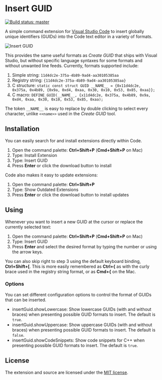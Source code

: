# Insert GUID

[![Build status: master](https://dev.azure.com/heaths/public/_apis/build/status/vscode-guid-CI?branchName=master)](https://dev.azure.com/heaths/public/_build/latest?definitionId=16&branchName=master)

A simple command extension for [Visual Studio Code](https://code.visualstudio.com) to insert globally unique identifiers (GUIDs) into the Code text editor in a variety of formats.

![Insert GUID](https://media.giphy.com/media/3danYPtfh3iQBjd6ef/giphy.gif)

This provides the same useful formats as _Create GUID_ that ships with Visual Studio, but without specific language syntaxes for some formats and without unwanted line feeds. Currently, formats supported include:

1. Simple string: `11d4dc2e-375a-4b89-9ad4-aa30105385aa`
2. Registry string: `{11d4dc2e-375a-4b89-9ad4-aa30105385aa}`
3. C structure: `static const struct GUID __NAME__ = {0x11d4dc2e, 0x375a, 0x4b89, {0x9a, 0xd4, 0xaa, 0x30, 0x10, 0x53, 0x85, 0xaa}};`
4. C macro: `DEFINE_GUID(__NAME__, {x11d4dc2e, 0x375a, 0x4b89, 0x9a, 0xd4, 0xaa, 0x30, 0x10, 0x53, 0x85, 0xaa);`

The token `__NAME__` is easy to replace by double clicking to select every character, unlike `<<name>>` used in the _Create GUID_ tool.

## Installation

You can easily search for and install extensions directly within Code.

1. Open the command palette: __Ctrl+Shift+P__ (__Cmd+Shift+P__ on Mac)
2. Type: Install Extension
3. Type: Insert GUID
4. Press __Enter__ or click the download button to install

Code also makes it easy to update extensions:

1. Open the command palette: __Ctrl+Shift+P__
2. Type: Show Outdated Extensions
3. Press __Enter__ or click the download button to install updates

## Using

Whenever you want to insert a new GUID at the cursor or replace the currently selected text:

1. Open the command palette: __Ctrl+Shift+P__ (__Cmd+Shift+P__ on Mac)
2. Type: Insert GUID
3. Press __Enter__ and select the desired format by typing the number or using the arrow keys.

You can also skip right to step 3 using the default keyboard binding, __Ctrl+Shift+[__. This is more easily remembered as __Ctrl+{__ as with the curly brace used in the registry string format, or as __Cmd+{__ on the Mac.

### Options

You can set different configuration options to control the format of GUIDs that can be inserted.

* insertGuid.showLowercase: Show lowercase GUIDs (with and without braces) when presenting possible GUID formats to insert. The default is `true`.
* insertGuid.showUppercase: Show uppercase GUIDs (with and without braces) when presenting possible GUID formats to insert. The default is `false`.
* insertGuid.showCodeSnippets: Show code snippets for C++ when presenting possible GUID formats to insert. The default is `true`.

## License

The extension and source are licensed under the [MIT license](LICENSE.txt).
